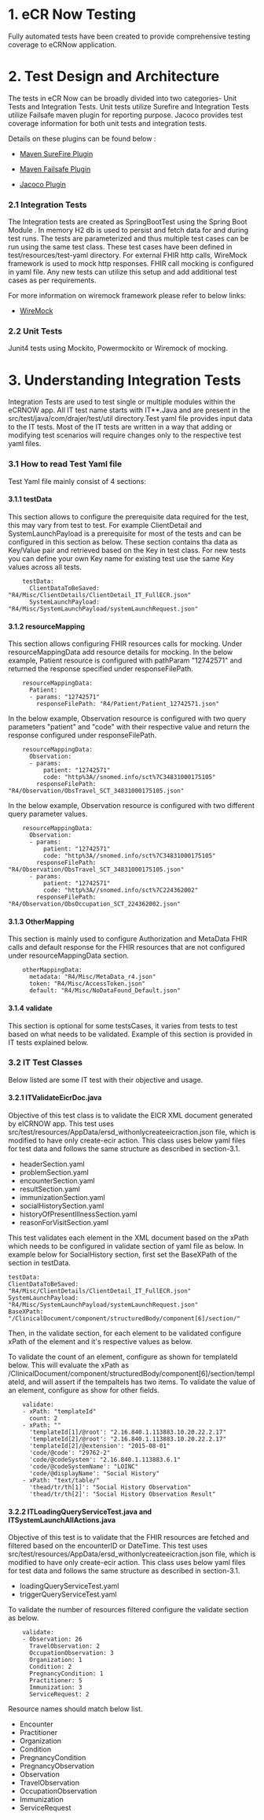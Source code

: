 # 1. eCR Now Testing
Fully automated tests have been created to provide comprehensive testing coverage to eCRNow application. 

# 2. Test Design and Architecture # 
The tests in eCR Now can be broadly divided into two categories- Unit Tests and Integration Tests. Unit tests utilize 
Surefire and Integration Tests utilize Failsafe maven plugin for reporting purpose. Jacoco provides test coverage 
information for both unit tests and integration tests.

Details on these plugins can be found below : 

* [ Maven SureFire Plugin](https://maven.apache.org/surefire-archives/surefire-2.19/maven-surefire-plugin/index.html)

* [ Maven Failsafe Plugin](https://maven.apache.org/surefire/maven-failsafe-plugin/index.html)
 
* [ Jacoco Plugin](https://www.eclemma.org/jacoco/trunk/doc/maven.html)

### 2.1 Integration Tests

The Integration tests are created as SpringBootTest using the Spring Boot Module . In memory H2 db is used to persist 
and fetch data for and during test runs. The tests are parameterized and thus multiple test cases can be run using the 
same test class. These test cases have been defined in test/resources/test-yaml directory. For external FHIR http calls,
WireMock framework is used to mock http responses. FHIR call mocking is configured in yaml file. Any new tests can 
utilize this setup and add additional test cases as per requirements. 

For more information on wiremock framework please refer to below links:
* [ WireMock](http://wiremock.org/docs/)


### 2.2 Unit Tests

Junit4 tests using Mockito, Powermockito or Wiremock of mocking.

# 3. Understanding Integration Tests 
Integration Tests are used to test single or multiple modules within the eCRNOW app. All IT test name starts with 
IT**.Java and are present in the src/test/java/com/drajer/test/util directory.Test yaml file provides input data to the 
IT tests. Most of the IT tests are written in a way that adding or modifying test scenarios will require changes only 
to the respective test yaml files.

### 3.1 How to read Test Yaml file
Test Yaml file mainly consist of 4 sections:
#### 3.1.1 testData
This section allows to configure the prerequisite data required for the test, this may vary from test to test. For 
example ClientDetail and SystemLaunchPayload is a prerequisite for most of the tests and can be configured in this 
section as below. These section contains tha data as Key/Value pair and retrieved based on the Key in test class. For new
tests you can define your own Key name for existing test use the same Key values across all tests.
```
    testData:
      ClientDataToBeSaved: "R4/Misc/ClientDetails/ClientDetail_IT_FullECR.json"
      SystemLaunchPayload: "R4/Misc/SystemLaunchPayload/systemLaunchRequest.json"
``` 

#### 3.1.2 resourceMapping
This section allows configuring FHIR resources calls for mocking. Under resourceMappingData add resource details for 
mocking. In the below example, Patient resource is configured with pathParam "12742571" and returned the response 
specified under responseFilePath.
```
    resourceMappingData:
      Patient:
      - params: "12742571"
        responseFilePath: "R4/Patient/Patient_12742571.json"
```
In the below example, Observation resource is configured with two query parameters "patient" and "code" with their 
respective value and return the response configured under responseFilePath.
```
    resourceMappingData:
      Observation:
      - params:
          patient: "12742571"
          code: "http%3A//snomed.info/sct%7C34831000175105"
        responseFilePath: "R4/Observation/ObsTravel_SCT_34831000175105.json"
```

In the below example, Observation resource is configured with two different query parameter values.
```
    resourceMappingData:
      Observation:
      - params:
          patient: "12742571"
          code: "http%3A//snomed.info/sct%7C34831000175105"
        responseFilePath: "R4/Observation/ObsTravel_SCT_34831000175105.json"
      - params:
          patient: "12742571"
          code: "http%3A//snomed.info/sct%7C224362002"
        responseFilePath: "R4/Observation/ObsOccupation_SCT_224362002.json"
```

#### 3.1.3 OtherMapping
This section is mainly used to configure Authorization and MetaData FHIR calls and default response for the FHIR 
resources that are not configured under resourceMappingData section.
```
    otherMappingData:
      metadata: "R4/Misc/MetaData_r4.json"
      token: "R4/Misc/AccessToken.json"
      default: "R4/Misc/NoDataFound_Default.json" 
```  

#### 3.1.4 validate
This section is optional for some testsCases, it varies from tests to test based on what needs to be validated.
Example of this section is provided in IT tests explained below.

### 3.2 IT Test Classes
Below listed are some IT test with their objective and usage.

#### 3.2.1 ITValidateEicrDoc.java
Objective of this test class is to validate the EICR XML document generated by eICRNOW app. This test uses 
src/test/resources/AppData/ersd_withonlycreateeicraction.json file, which is modified to have only create-ecir action.
This class uses below yaml files for test data and follows the same structure as described in section-3.1.

* headerSection.yaml
* problemSection.yaml
* encounterSection.yaml
* resultSection.yaml
* immunizationSection.yaml
* socialHistorySection.yaml
* historyOfPresentIllnessSection.yaml
* reasonForVisitSection.yaml

This test validates each element in the XML document based on the xPath which needs to be configured in validate section
of yaml file as below. 
In example below for SocialHistory section, first set the BaseXPath of the section in testData.
``` 
testData:
ClientDataToBeSaved: "R4/Misc/ClientDetails/ClientDetail_IT_FullECR.json"
SystemLaunchPayload: "R4/Misc/SystemLaunchPayload/systemLaunchRequest.json"
BaseXPath: "/ClinicalDocument/component/structuredBody/component[6]/section/"
``` 
Then, in the validate section, for each element to be validated configure xPath of the element and it's respective 
values as below.

To validate the count of an element, configure as shown for templateId below. This will evaluate the xPath as
/ClinicalDocument/component/structuredBody/component[6]/section/templateId, and will assert if the tempalteIs has two 
items.
To validate the value of an element, configure as show for other fields.
```
    validate:
    - xPath: "templateId"
      count: 2
    - xPath: ""
      'templateId[1]/@root': "2.16.840.1.113883.10.20.22.2.17"
      'templateId[2]/@root': "2.16.840.1.113883.10.20.22.2.17"
      'templateId[2]/@extension': "2015-08-01"
      'code/@code': "29762-2"
      'code/@codeSystem': "2.16.840.1.113883.6.1"
      'code/@codeSystemName': "LOINC"
      'code/@displayName': "Social History"
    - xPath: "text/table/"
      'thead/tr/th[1]': "Social History Observation"
      'thead/tr/th[2]': "Social History Observation Result"
```
#### 3.2.2 ITLoadingQueryServiceTest.java and ITSystemLaunchAllActions.java
Objective of this test is to validate that the FHIR resources are fetched and filtered based on the encounterID or 
DateTime. This test uses src/test/resources/AppData/ersd_withonlycreateeicraction.json file, which is modified to have 
only create-ecir action. This class uses below yaml files for test data and follows the same structure as described in 
section-3.1.

* loadingQueryServiceTest.yaml
* triggerQueryServiceTest.yaml

To validate the number of resources filtered configure the validate section as below.
````
    validate:
    - Observation: 26
      TravelObservation: 2
      OccupationObservation: 3
      Organization: 1
      Condition: 2
      PregnancyCondition: 1
      Practitioner: 5
      Immunization: 3
      ServiceRequest: 2
````
Resource names should match below list.
* Encounter
* Practitioner
* Organization
* Condition
* PregnancyCondition
* PregnancyObservation
* Observation
* TravelObservation
* OccupationObservation
* Immunization
* ServiceRequest
